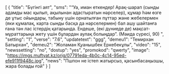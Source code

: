 [
  {
    "title": "Бүгінгі аят",
    "sms": "“Уа, иман еткендер! Арақ-шарап (сынды адамды мас қылып, ақылынан адастыратын нәрселер), құмар һәм өзге де ұтыс ойындары, табыну үшін орнатылған пұттар және жебелермен (яки құмалақ, карта сынды басқа да нәрселермен) бал ашу шайтанға ғана тән лас істердің қатарында. Ендеше, (екі дүниеде де) мақсат-мұраттарыңа жету үшін бұлардан аулақ болыңдар”. (Мәида сүресі, 90)
",
    "setting": "1",
    "verse": "7.6",
    "updatetext": "ggg",
    "demeu1": "Темирхан Батырхан",
    "demeu2": "Жоламан Қуанышбек Еркебекұлы",
    "video": "15",
    "newssetting": "no",
    "dostup": "yes",
    "promokod": "qwerty",
    "image": "https://imgs.muftyat.kz/orig/07791eda-4b0c-4c14-95ed-efe911f9448c.jpg",
    "news": "Пшпон не істеп жатырсыз, қасынбасаңызшы, жара болады ғой"
  }
]
